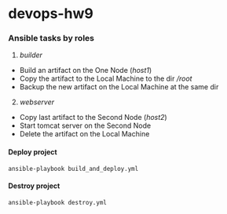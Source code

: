 # devops-hw9

### Ansible tasks by roles
1. *builder*
 - Build an artifact on the One Node (*host1*)
 - Copy the artifact to the Local Machine to the dir */root*
 - Backup the new artifact on the Local Machine at the same dir
2. *webserver*
 - Copy last artifact to the Second Node (*host2*)
 - Start tomcat server on the Second Node
 - Delete the artifact on the Local Machine

#### Deploy project

```
ansible-playbook build_and_deploy.yml
```

#### Destroy project

```
ansible-playbook destroy.yml
```
